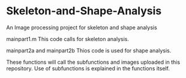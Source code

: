# Skeleton-and-Shape-Analysis
An Image processing project for skeleton and shape analysis

mainpart1.m
This code calls for skeleton analysis. 

mainpart2a and mainpart2b
Thios code is used for shape analysis.

These functions will call the subfunctions and images uploaded in this repository. Use of subfunctions is explained in the functions itself.
